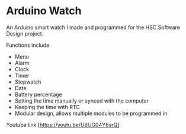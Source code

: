# Arduino Watch
An Arduino smart watch I made and programmed for the HSC Software Design project.

Functions include
- Menu
- Alarm
- Clock
- Timer
- Stopwatch
- Date
- Battery percentage
- Setting the time manually or synced with the computer
- Keeping the time with RTC
- Modular design, allows multiple modules to be programmed in

Youtube link [https://youtu.be/U6UG04Y6srQ]
